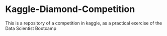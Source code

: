 # Kaggle-Diamond-Competition
This is a repository of a competition in kaggle, as a practical exercise of the Data Scientist Bootcamp
